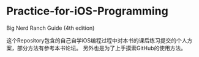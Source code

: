 # Practice-for-iOS-Programming
Big Nerd Ranch Guide (4th edition)

这个Repository包含的自己自学iOS编程过程中对本书的课后练习提交的个人方案，部分方法有参考本书论坛。
另外也是为了上手摸索GitHub的使用方法。
